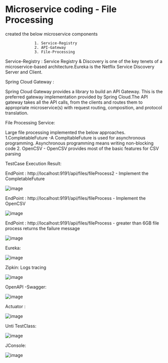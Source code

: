 # Microservice coding - File Processing 

created the below microservice components 

                 1. Service-Registry
                 2. API-Gateway
                 3. File-Processing 
Service-Registry : 
Service Registry & Discovery is one of the key tenets of a microservice-based architecture.Eureka is the Netflix Service Discovery Server and Client.

Spring Cloud Gateway :

Spring Cloud Gateway provides a library to build an API Gateway. This is the preferred gateway implementation provided by Spring Cloud.The API gateway takes all the API calls, from the clients and routes them to appropriate microservice(s) with request routing, composition, and protocol translation.

File Processing Service: 

Large file processing implemented the below approaches.
   1.CompletableFuture -A CompltableFuture is used for asynchronous programming. Asynchronous programming means writing non-blocking code
   2. OpenCSV - OpenCSV provides most of the basic features for CSV parsing
   
TestCase Execution Result:

EndPoint : http://localhost:9191/api/files/fileProcess2  - Implement the CompletableFuture

![image](https://user-images.githubusercontent.com/7304421/232937715-68d36674-f6bb-4a98-8fcb-8d7317749da6.png)

EndPoint : http://localhost:9191/api/files/fileProcess - Implement the OpenCSV

![image](https://user-images.githubusercontent.com/7304421/232937837-bbdaaeb5-f6e0-4a08-b57a-101f91ef8a26.png)

EndPoint : http://localhost:9191/api/files/fileProcess  -  greater than 6GB file process returns the failure message

![image](https://user-images.githubusercontent.com/7304421/232938078-3b1ed09a-7df6-4acf-a8c5-66c4ec9085cc.png)


Eureka:

![image](https://user-images.githubusercontent.com/7304421/232938227-97513b02-517e-4207-bf83-dc46a2143031.png)

Zipkin: Logs tracing 

![image](https://user-images.githubusercontent.com/7304421/232939059-5a8a7325-2b7f-4659-a7f2-e968c73a42aa.png)

OpenAPI -Swagger:

![image](https://user-images.githubusercontent.com/7304421/232939278-6b4cdc6f-42e1-440e-9865-4a453d3e0f22.png)

Actuator :

![image](https://user-images.githubusercontent.com/7304421/232939371-bf8dcd2a-ee5d-4127-ad59-73842bfb8208.png)


Unti TestClass:

![image](https://user-images.githubusercontent.com/7304421/233357143-b270a38b-6675-442d-81d6-ccc1cbc4721f.png)

JConsole:

![image](https://user-images.githubusercontent.com/7304421/233360002-b213e674-b516-45e7-ba28-e6afdf4e8ed9.png)










   
 



                 
